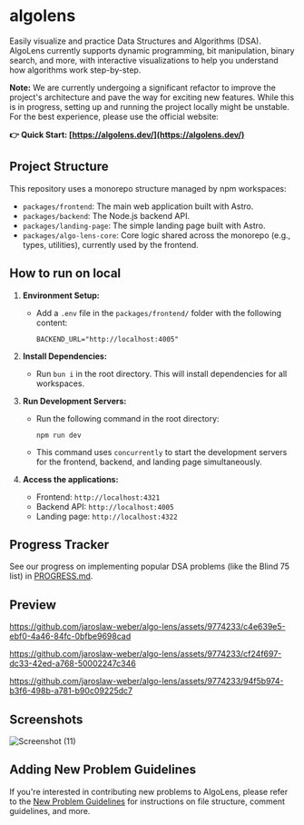 # algolens

Easily visualize and practice Data Structures and Algorithms (DSA). AlgoLens currently supports dynamic programming, bit manipulation, binary search, and more, with interactive visualizations to help you understand how algorithms work step-by-step.

**Note:** We are currently undergoing a significant refactor to improve the project's architecture and pave the way for exciting new features. While this is in progress, setting up and running the project locally might be unstable. For the best experience, please use the official website:

**👉 Quick Start: [https://algolens.dev/](https://algolens.dev/)**

## Project Structure

This repository uses a monorepo structure managed by npm workspaces:

- `packages/frontend`: The main web application built with Astro.
- `packages/backend`: The Node.js backend API.
- `packages/landing-page`: The simple landing page built with Astro.
- `packages/algo-lens-core`: Core logic shared across the monorepo (e.g., types, utilities), currently used by the frontend.

## How to run on local

1.  **Environment Setup:**
    - Add a `.env` file in the `packages/frontend/` folder with the following content:
      ```
      BACKEND_URL="http://localhost:4005"
      ```

2.  **Install Dependencies:**
    - Run `bun i` in the root directory. This will install dependencies for all workspaces.

3.  **Run Development Servers:**
    - Run the following command in the root directory:
      ```
      npm run dev
      ```
    - This command uses `concurrently` to start the development servers for the frontend, backend, and landing page simultaneously.

4.  **Access the applications:**
    - Frontend: `http://localhost:4321`
    - Backend API: `http://localhost:4005`
    - Landing page: `http://localhost:4322`

## Progress Tracker

See our progress on implementing popular DSA problems (like the Blind 75 list) in [PROGRESS.md](PROGRESS.md).

## Preview

https://github.com/jaroslaw-weber/algo-lens/assets/9774233/c4e639e5-ebf0-4a46-84fc-0bfbe9698cad


https://github.com/jaroslaw-weber/algo-lens/assets/9774233/cf24f697-dc33-42ed-a768-50002247c346


https://github.com/jaroslaw-weber/algo-lens/assets/9774233/94f5b974-b3f6-498b-a781-b90c09225dc7


## Screenshots

![Screenshot (11)](https://github.com/jaroslaw-weber/algo-lens/assets/9774233/d26c35cc-0353-44e4-89b2-9208daed4ef0)

## Adding New Problem Guidelines

If you're interested in contributing new problems to AlgoLens, please refer to the [New Problem Guidelines](packages/backend/src/problem/NEW_PROBLEM_GUIDELINES.md) for instructions on file structure, comment guidelines, and more.
